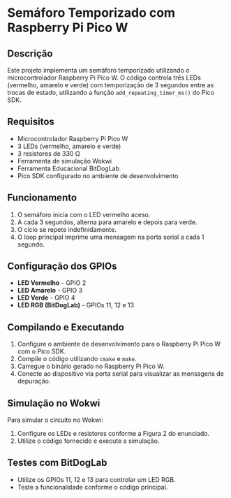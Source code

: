 # Semáforo Temporizado com Raspberry Pi Pico W

## Descrição
Este projeto implementa um semáforo temporizado utilizando o microcontrolador Raspberry Pi Pico W. O código controla três LEDs (vermelho, amarelo e verde) com temporização de 3 segundos entre as trocas de estado, utilizando a função `add_repeating_timer_ms()` do Pico SDK.

## Requisitos
- Microcontrolador Raspberry Pi Pico W
- 3 LEDs (vermelho, amarelo e verde)
- 3 resistores de 330 Ω
- Ferramenta de simulação Wokwi
- Ferramenta Educacional BitDogLab
- Pico SDK configurado no ambiente de desenvolvimento

## Funcionamento
1. O semáforo inicia com o LED vermelho aceso.
2. A cada 3 segundos, alterna para amarelo e depois para verde.
3. O ciclo se repete indefinidamente.
4. O loop principal imprime uma mensagem na porta serial a cada 1 segundo.

## Configuração dos GPIOs
- **LED Vermelho** - GPIO 2
- **LED Amarelo** - GPIO 3
- **LED Verde** - GPIO 4
- **LED RGB (BitDogLab)** - GPIOs 11, 12 e 13

## Compilando e Executando
1. Configure o ambiente de desenvolvimento para o Raspberry Pi Pico W com o Pico SDK.
2. Compile o código utilizando `cmake` e `make`.
3. Carregue o binário gerado no Raspberry Pi Pico W.
4. Conecte ao dispositivo via porta serial para visualizar as mensagens de depuração.

## Simulação no Wokwi
Para simular o circuito no Wokwi:
1. Configure os LEDs e resistores conforme a Figura 2 do enunciado.
2. Utilize o código fornecido e execute a simulação.

## Testes com BitDogLab
- Utilize os GPIOs 11, 12 e 13 para controlar um LED RGB.
- Teste a funcionalidade conforme o código principal.
